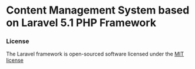 # Content Management System based on Laravel 5.1 PHP Framework
### License

The Laravel framework is open-sourced software licensed under the [MIT license](http://opensource.org/licenses/MIT)

